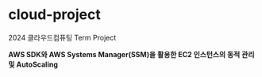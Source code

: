 # cloud-project
2024 클라우드컴퓨팅 Term Project

**AWS SDK와 AWS Systems Manager(SSM)을 활용한 EC2 인스턴스의 동적 관리 및 AutoScaling**
